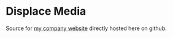 # Displace Media

Source for [my company website](displaceinternational.com) directly hosted here on github.
